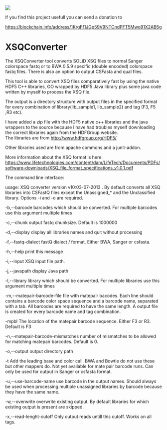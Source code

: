 <img src="https://blockchain.info//Resources/buttons/donate_64.png"/>

If you find this project usefull you can send a donation to

https://blockchain.info/address/1KrgFf1JGp59V9NTCndPFT5Mwo91X2AB5g


XSQConverter
============

The XSQConverter tool converts SOLiD XSQ files to normal Sanger colorspace fastq or to BWA 0.5.9 specific (double encoded) colorspace fastq files.
There is also an option to output CSFasta and qual files. 

This tool is able to convert XSQ files comparatively fast by using the native HDF5 C++ libraries, OO wrapped by HDF5 Java library plus some java code written by myself to process the XSQ file. 

The output is a directory structure with output files in the specified format for every combination of library(lib_sample1, lib_sample2) and tag (F3, F5 ,R3 etc). 

I have added a zip file with the HDF5 native c++ libraries and the java wrappers to the source because I have had troubles myself downloading the correct libraries again from the HDFGroup website.  
The libraries are from http://www.hdfgroup.org/HDF5/

Other libraries used are from apache commons and a junit-addon. 

More information about the XSQ format is here:
https://www.lifetechnologies.com/content/dam/LifeTech/Documents/PDFs/software-downloads/XSQ_file_format_specifications_v1.0.1.pdf


The command line interface:

usage: XSQ converter version v10:03-07-2013
           . By default converts all XSQ libraries into CSFastQ files
           except the Unassigned_* and the Unclassified library. Options
           -i and -o are required.
 
 -b,--barcode <arg>                       barcodes which should be
                                          converted. For multiple barcodes
                                          use this argument multiple times
 
 -c,--chunk <arg>                         output fastq chunksize. Default
                                          is 1000000
                                          
 -d,--display                             display all libraries names and
                                          quit without processing
                                          
 -f,--fastq-dialect <arg>                 fastQ dialect / format. Either
                                          BWA, Sanger or csfasta.
                                          
 -h,--help                                print this message
 
 -i,--input <arg>                         XSQ input file path.
 
 -j,--javapath                            display Java path
 
 -l,--library <arg>                       library which should be
                                          converted. For multiple
                                          libraries use this argument
                                          multiple times
                                          
 -m,--matepair-barcode-file <arg>         file with matepair bacodes. Each
                                          line should contains a barcode
                                          color space sequence and a
                                          barcode name, separated with a
                                          tab. All barcodes are required
                                          to have the same length. A
                                          output file is created for every
                                          barcode name and tag
                                          combination.
                                          
 -mpbl <arg>                              The location of the matepair
                                          barcode sequence. Either F3 or
                                          R3. Default is F3
                                          
 -n,--matepair-barcode-mismatches <arg>   number of mismatches to be
                                          allowed for matching matepair
                                          barcodes. Default is 0.
                                          
 -o,--output <arg>                        output directory path
 
 -t                                       Add the leading base and color
                                          call. BWA and Bowtie do not use
                                          these but other mappers do. Not
                                          yet available for mate pair
                                          barcode runs. Can only be used
                                          for output in Sanger or csfasta
                                          format.
                                          
 -u,--use-barcode-name                    use barcode in the output names.
                                          Should always be used when
                                          processing multiple unassigned
                                          libraries by barcode because
                                          they have the same name.
                                          
 -w,--overwrite                           overwrite existing output. By
                                          default libraries for which
                                          existing output is present are
                                          skipped.
                                          
 -x,--read-lenght-cutoff <arg>            Only output reads untill this
                                          cutoff. Works on all tags.


